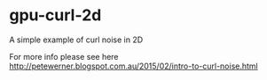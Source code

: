 # gpu-curl-2d

A simple example of curl noise in 2D

For more info please see here http://petewerner.blogspot.com.au/2015/02/intro-to-curl-noise.html
